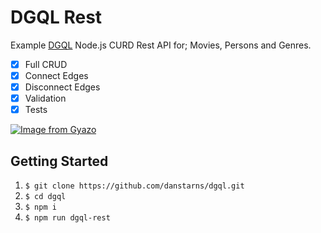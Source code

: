 # DGQL Rest

Example [DGQL](https://github.com/danstarns/DGQL) Node.js CURD Rest API for; Movies, Persons and Genres.

- [x] Full CRUD
- [x] Connect Edges
- [x] Disconnect Edges
- [x] Validation
- [x] Tests

[![Image from Gyazo](https://i.gyazo.com/848514d87b2ab97b4aee07281618aa0d.png)](https://gyazo.com/848514d87b2ab97b4aee07281618aa0d)

## Getting Started

1. `$ git clone https://github.com/danstarns/dgql.git`
2. `$ cd dgql`
3. `$ npm i`
4. `$ npm run dgql-rest`
